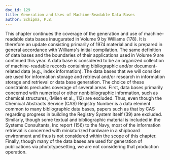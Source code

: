 ```yaml
---
doc_id: 129
title: Generation and Uses of Machine-Readable Data Bases
author: Schipma, P.B.
---
```


This chapter continues the coverage of the generation and use of
machine-readable data bases inaugurated in Volume 9 by Williams (178).  It
is therefore an update consisting primarily of 1974 material and is prepared
in general accordance with Williams's initial compilation.
  The same definition of data bases and the boundaries of their applications
used in Volume 9 are continued this year.  A data base is considered
to be an organized collection of machine-readable records containing
bibliographic and/or document-related data (e.g., index information).
The data bases that we will consider are used for information storage
and retrieval and/or research in information storage and retrieval or
data base generation.
  The choice of these constraints precludes coverage of several areas.  First,
data bases primarily concerned with numerical or other nonbibliographic
information, such as chemical structures, (Milen et al., 112) are excluded.
Thus, even though the Chemical Abstracts Service (CAS) Registry Number
is a data element common to many bibliographic data bases, papers such as
that by CAS regarding progress in building the Registry System itself (39)
are excluded.  Similarly, though some textual and bibliographic material
is included in the Systems Consultants, Inc report (156) to the Navy, most
of the information retrieval is concerned with miniaturized hardware in a
shipboard environment and thus is not considered within the scope of this
chapter.  Finally, though many of the data bases are used for generation
of publications via phototypesetting, we are not considering that production
operation.